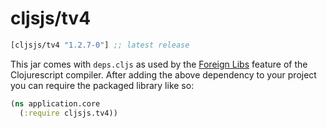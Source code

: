 # cljsjs/tv4

[](dependency)
```clojure
[cljsjs/tv4 "1.2.7-0"] ;; latest release
```
[](/dependency)

This jar comes with `deps.cljs` as used by the [Foreign Libs][flibs] feature
of the Clojurescript compiler. After adding the above dependency to your project
you can require the packaged library like so:

```clojure
(ns application.core
  (:require cljsjs.tv4))
```

[flibs]: https://github.com/clojure/clojurescript/wiki/Foreign-Dependencies